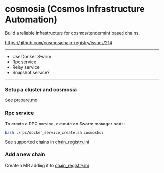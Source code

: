 # cosmosia (Cosmos Infrastructure Automation)
Build a reliable infrastructure for cosmos/tendermint based chains.

https://github.com/cosmos/chain-registry/issues/214

---

- Use Docker Swarm
- Rpc service
- Relay service
- Snapshot service?

---
### Setup a cluster and cosmosia
See [prepare.md](./docs/prepare.md)

### Rpc service
To create a RPC service, execute on Swarm manager node:

```bash
bash ./rpc/docker_service_create.sh cosmoshub
```

See supported chains in [chain_registry.ini](./data/chain_registry.ini)


### Add a new chain
Create a MR adding it to [chain_registry.ini](./data/chain_registry.ini)
